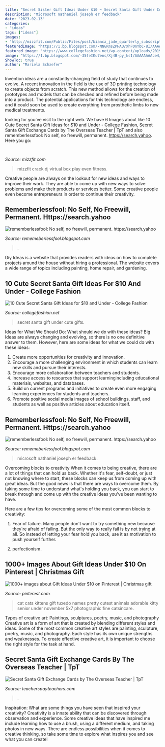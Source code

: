```yaml
---
title: "Secret Sister Gift Ideas Under $10 ~ Secret Santa Gift Under Cute Gifts"
description: "Microsoft nathaniel joseph er feedback"
date: "2023-02-13"
categories:
- "ideas"
tags: ["ideas"]
images:
- "http://mizzfit.com/Public/Files/post/bianca_jade_quarterly_subscription_box_fitness_e34e6fdcae.jpg"
featuredImage: "https://1.bp.blogspot.com/-NNGRmsZPHAU/XhFOnYbC-8I/AAAAAAAAb44/3oatqrfDWdAecFBzCBUfzHToRTgPMmhOgCLcBGAsYHQ/s1600/Untitled113.png"
featured_image: "https://www.collegefashion.net/wp-content/uploads/2019/11/secret-santa-gift-ideas-683x1024.png"
image: "https://1.bp.blogspot.com/-35feIKu7ens/Xj4B-py_ksI/AAAAAAAAce4/1vzsNkOFGxAw53UxvidopfzWkvPiPwDawCLcBGAsYHQ/s1600/Untitled382.png"
ShowToc: true
author: "Mariela Schaefer"
---
```



Invention ideas are a constantly-changing field of study that continues to evolve. A recent innovation in the field is the use of 3D printing technology to create objects from scratch. This new method allows for the creation of prototypes and models that can be checked and refined before being made into a product. The potential applications for this technology are endless, and it could soon be used to create everything from prosthetic limbs to new medical treatments.

	

		
looking for  you've visit to the right web. We have 6 Images about  like 10 Cute Secret Santa Gift Ideas for $10 and Under - College Fashion, Secret Santa Gift Exchange Cards by The Overseas Teacher | TpT and also rememberlessfool: No self, no freewill, permanent. https://search.yahoo. Here you go:
		
    
## 

<img loading=lazy src="http://mizzfit.com/Public/Files/post/bianca_jade_quarterly_subscription_box_fitness_e34e6fdcae.jpg" onerror="this.onerror=null;this.src='https://tse4.mm.bing.net/th?id=OIP.GmBFO1--zavRAXuEwWNTUgHaE5&amp;pid=15.1';" alt="">

_Source: mizzfit.com_

>mizzfit crack dj virtual box play even fitness. 

	

Creative people are always on the lookout for new ideas and ways to improve their work. They are able to come up with new ways to solve problems and make their products or services better. Some creative people even become entrepreneurs in order to continue their creativity.

    
## Rememberlessfool: No Self, No Freewill, Permanent. Https://search.yahoo

<img loading=lazy src="https://1.bp.blogspot.com/-NNGRmsZPHAU/XhFOnYbC-8I/AAAAAAAAb44/3oatqrfDWdAecFBzCBUfzHToRTgPMmhOgCLcBGAsYHQ/s1600/Untitled113.png" onerror="this.onerror=null;this.src='https://tse2.mm.bing.net/th?id=OIP.l2hlPkE6yPj2CcirwGZCfAHaEK&amp;pid=15.1';" alt="rememberlessfool: No self, no freewill, permanent. https://search.yahoo">

_Source: rememeberlessfool.blogspot.com_

>. 

	

Diy Ideas is a website that provides readers with ideas on how to complete projects around the house without hiring a professional. The website covers a wide range of topics including painting, home repair, and gardening. 

    
## 10 Cute Secret Santa Gift Ideas For $10 And Under - College Fashion

<img loading=lazy src="https://www.collegefashion.net/wp-content/uploads/2019/11/secret-santa-gift-ideas-683x1024.png" onerror="this.onerror=null;this.src='https://tse4.mm.bing.net/th?id=OIP.8LEhY1ZI-LPdJ3J3YfCRhwHaLG&amp;pid=15.1';" alt="10 Cute Secret Santa Gift Ideas for $10 and Under - College Fashion">

_Source: collegefashion.net_

>secret santa gift under cute gifts. 

	

Ideas for What We Should Do: What should we do with these ideas?
Big Ideas are always changing and evolving, so there is no one definitive answer to them. However, here are some ideas for what we could do with these ideas: 
1. Create more opportunities for creativity and innovation. 
2. Encourage a more challenging environment in which students can learn new skills and pursue their interests. 
3. Encourage more collaboration between teachers and students. 
4. Increase access to resources that support learningincluding educational materials, websites, and databases. 
5. Build on current programs and initiatives to create even more engaging learning experiences for students and teachers. 
6. Promote positive social media images of school buildings, staff, and students as well as positive articles about education itself.

    
## Rememberlessfool: No Self, No Freewill, Permanent. Https://search.yahoo

<img loading=lazy src="https://1.bp.blogspot.com/-35feIKu7ens/Xj4B-py_ksI/AAAAAAAAce4/1vzsNkOFGxAw53UxvidopfzWkvPiPwDawCLcBGAsYHQ/s1600/Untitled382.png" onerror="this.onerror=null;this.src='https://tse1.mm.bing.net/th?id=OIP.fA7gF_qR2qMfWaxxn8kjeQHaEK&amp;pid=15.1';" alt="rememberlessfool: No self, no freewill, permanent. https://search.yahoo">

_Source: rememeberlessfool.blogspot.com_

>microsoft nathaniel joseph er feedback. 

	

Overcoming blocks to creativity
When it comes to being creative, there are a lot of things that can hold us back. Whether it's fear, self-doubt, or just not knowing where to start, these blocks can keep us from coming up with great ideas.
But the good news is that there are ways to overcome them. By taking some time to understand what's holding you back, you can start to break through and come up with the creative ideas you've been wanting to have.

Here are a few tips for overcoming some of the most common blocks to creativity:

1. Fear of failure. Many people don't want to try something new because they're afraid of failing. But the only way to really fail is by not trying at all. So instead of letting your fear hold you back, use it as motivation to push yourself further.

2. perfectionism.

    
## 1000+ Images About Gift Ideas Under $10 On Pinterest | Christmas Gift

<img loading=lazy src="https://s-media-cache-ak0.pinimg.com/736x/bc/e5/df/bce5dfd77162484aa49eac858982eadf.jpg" onerror="this.onerror=null;this.src='https://tse2.mm.bing.net/th?id=OIP.5WwmDqmSMDGfe9PejyKZbQHaLJ&amp;pid=15.1';" alt="1000+ images about Gift Ideas Under $10 on Pinterest | Christmas gift">

_Source: pinterest.com_

>cat cats kittens gift tuxedo names pretty cutest animals adorable kitty senior under november 5x7 photographic fine catsincare. 

	

Types of creative art: Paintings, sculptures, poetry, music, and photography
Creative art is a form of art that is created by blending different styles and ideas. Some of the most common creative art styles are painting, sculpture, poetry, music, and photography. Each style has its own unique strengths and weaknesses. To create effective creative art, it is important to choose the right style for the task at hand.

    
## Secret Santa Gift Exchange Cards By The Overseas Teacher | TpT

<img loading=lazy src="https://ecdn.teacherspayteachers.com/thumbitem/Secret-Santa-Gift-Exchange-Cards-5032812-1573957546/original-5032812-2.jpg" onerror="this.onerror=null;this.src='https://tse1.mm.bing.net/th?id=OIP.JI5u13FS-oAUHiMKDEDVfAAAAA&amp;pid=15.1';" alt="Secret Santa Gift Exchange Cards by The Overseas Teacher | TpT">

_Source: teacherspayteachers.com_

>. 

	

Inspiration: What are some things you have seen that inspired your creativity?
Creativity is a innate ability that can be discovered through observation and experience. Some creative ideas that have inspired me include learning how to use a brush, using a different medium, and taking photos in new ways. There are endless possibilities when it comes to creative thinking, so take some time to explore what inspires you and see what you can create!

